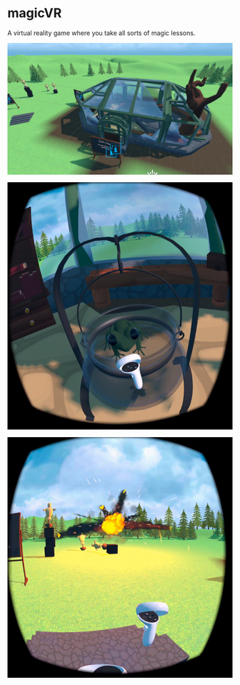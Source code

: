 # magicVR

A virtual reality game where you take all sorts of magic lessons.

![Screenshot](vr3.png)

![Screenshot](vr1.png)

![Screenshot](vr2.png)